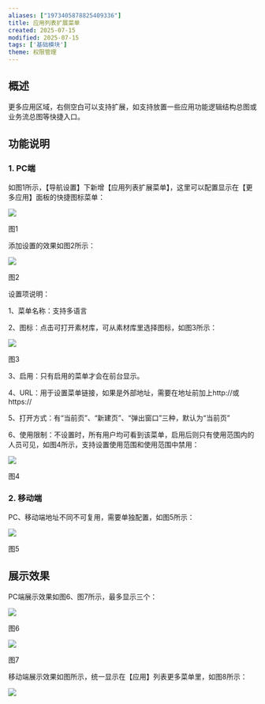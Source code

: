 ```yaml
---
aliases: ["1973405878825409336"]
title: 应用列表扩展菜单
created: 2025-07-15
modified: 2025-07-15
tags: ['基础模块']
theme: 权限管理
---
```


## **概述**

更多应用区域，右侧空白可以支持扩展，如支持放置一些应用功能逻辑结构总图或业务流总图等快捷入口。

## **功能说明**

### 1. **PC端**

如图1所示，【导航设置】下新增【应用列表扩展菜单】，这里可以配置显示在【更多应用】面板的快捷图标菜单：

![](https://myhelpdoc.oss-cn-heyuan.aliyuncs.com/mdimages/629e7654f8233b563e714a692d7507fa.jpg)

图1

添加设置的效果如图2所示：

![](https://myhelpdoc.oss-cn-heyuan.aliyuncs.com/mdimages/31d2141d287905f61343565b3ea8326a.jpg)

图2

设置项说明：

1、菜单名称：支持多语言

2、图标：点击可打开素材库，可从素材库里选择图标，如图3所示：

![](https://myhelpdoc.oss-cn-heyuan.aliyuncs.com/mdimages/fe6bf9f988e34f8f18a6f2270929d5ea.jpg)

图3

3、启用：只有启用的菜单才会在前台显示。

4、URL：用于设置菜单链接，如果是外部地址，需要在地址前加上http://或https://

5、打开方式：有“当前页”、“新建页”、“弹出窗口”三种，默认为“当前页”

6、使用限制：不设置时，所有用户均可看到该菜单，启用后则只有使用范围内的人员可见，如图4所示，支持设置使用范围和使用范围中禁用：

![](https://myhelpdoc.oss-cn-heyuan.aliyuncs.com/mdimages/9db71e0fbb51b9534e019f4478f99f81.jpg)

图4

### 2. **移动端**

PC、移动端地址不同不可复用，需要单独配置，如图5所示：

![](https://myhelpdoc.oss-cn-heyuan.aliyuncs.com/mdimages/4ca83c122c79b041fe4ddc833e6a8f92.jpg)

图5

## **展示效果**

PC端展示效果如图6、图7所示，最多显示三个：

![](https://myhelpdoc.oss-cn-heyuan.aliyuncs.com/mdimages/f45de95db84467aa590b5d7013d4d2d0.jpg)

图6

![](https://myhelpdoc.oss-cn-heyuan.aliyuncs.com/mdimages/799894540828ccf1de241ffe8a8c47ac.jpg)

图7

移动端展示效果如图所示，统一显示在【应用】列表更多菜单里，如图8所示：

![](https://myhelpdoc.oss-cn-heyuan.aliyuncs.com/mdimages/d987e7a1cde792f0c7cf3f791f21a96f.jpg)

